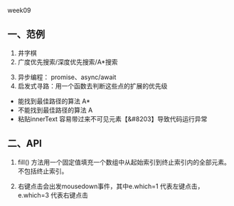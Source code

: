 week09

## 一、范例
1. 井字棋
2. 广度优先搜索/深度优先搜索/A*搜索
<!-- \n\d+ -->
3. 异步编程： promise、async/await
4. 启发式寻路：用一个函数去判断这些点的扩展的优先级
- 能找到最佳路径的算法 A*
- 不能找到最佳路径的算法 A
- 粘贴innerText 容易带过来不可见元素​​​​​​【&#8203】导致代码运行异常

## 二、API
1. fill() 方法用一个固定值填充一个数组中从起始索引到终止索引内的全部元素。不包括终止索引。

2. 右键点击会出发mousedown事件，其中e.which=1 代表左键点击，e.which=3 代表右键点击